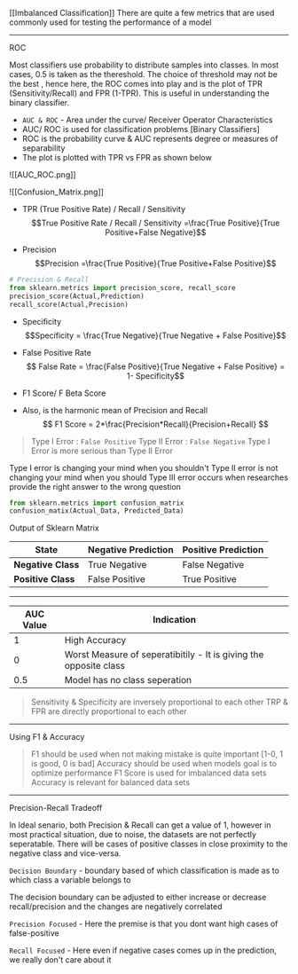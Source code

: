 [[Imbalanced Classification]]
There are quite a few metrics that are used commonly used for testing the performance of a model

---
ROC

Most classifiers use probability to distribute samples into classes. In most cases, 0.5 is taken as the thereshold. The choice of threshold may not be the best , hence here, the ROC comes into play and is the plot of TPR (Sensitivity/Recall) and FPR (1-TPR). This is useful in understanding the binary classifier.

- `AUC & ROC` - Area under the curve/ Receiver Operator Characteristics
- AUC/ ROC is used for classification problems [Binary Classifiers]
- ROC is the probability curve & AUC represents degree or measures of separability
- The plot is plotted with TPR vs FPR as shown below

![[AUC_ROC.png]]
	
![[Confusion_Matrix.png]]
- TPR (True Positive Rate) / Recall / Sensitivity 
$$True Positive Rate / Recall / Sensitivity =\frac{True Positive}{True Positive+False Negative}$$

- Precision 
$$Precision =\frac{True Positive}{True Positive+False Positive}$$

```py
# Precision & Recall
from sklearn.metrics import precision_score, recall_score
precision_score(Actual,Prediction)
recall_score(Actual,Precision)
```

- Specificity
$$Specificity = \frac{True Negative}{True Negative + False Positive}$$

- False Positive Rate
$$ False  Rate = \frac{False Positive}{True Negative + False Positive} = 1- Specificity$$

- F1 Score/ F Beta Score
- Also, is the harmonic mean of Precision and Recall
 $$ F1 Score = 2*\frac{Precision*Recall}{Precision+Recall} $$
 
 > Type I Error : `False Positive` 
 > Type II Error : `False Negative` 
 > Type I Error is more serious than Type II Error

Type I error is changing your mind when you shouldn't
Type II error is not changing your mind when you should
Type III error occurs when researches provide the right answer to the wrong question

```py
from sklearn.metrics import confusion_matrix
confusion_matix(Actual_Data, Predicted_Data)
```

Output of Sklearn Matrix

State | Negative Prediction | Positive Prediction
------ | ------| ------
**Negative Class** | True Negative | False Negative
**Positive Class**| False Positive | True Positive

---

AUC Value | Indication
------------ | ------------
1 | High Accuracy 
0 | Worst Measure of seperatibitily - It is giving the opposite class
0.5 | Model has no class seperation

>Sensitivity & Specificity are inversely proportional to each other
>TRP & FPR are directly proportional to each other

---

Using F1 & Accuracy

> F1 should be used when not making mistake is quite important [1-0, 1 is good, 0 is bad]
> Accuracy should be used when models goal is to optimize performance
> F1 Score is used for imbalanced data sets
> Accuracy is relevant for balanced data sets

---

Precision-Recall Tradeoff

In Ideal senario, both Precision & Recall can get a value of 1, however in most practical situation, due to noise, the datasets are not perfectly seperatable. There will be cases of positive classes in close proximity to the negative class and vice-versa.  

`Decision Boundary` - boundary based of which classification is made as to which class a variable belongs to

The decision boundary can be adjusted to either increase or decrease recall/precision and the changes are negatively correlated

`Precision Focused` - Here the premise is that you dont want high cases of false-positive

`Recall Focused` - Here even if negative cases comes up in the prediction, we really don't care about it